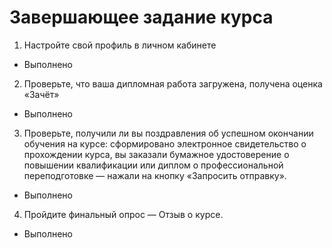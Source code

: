 # Завершающее задание курса

1. Настройте свой профиль в личном кабинете

* Выполнено

2. Проверьте, что ваша дипломная работа загружена, получена оценка «Зачёт»

* Выполнено

3. Проверьте, получили ли вы поздравления об успешном окончании обучения на курсе: сформировано электронное свидетельство о прохождении курса, вы заказали бумажное удостоверение о повышении квалификации или диплом о профессиональной переподготовке — нажали на кнопку «Запросить отправку».

* Выполнено

4. Пройдите финальный опрос — Отзыв о курсе.

* Выполнено

